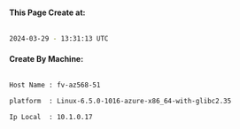 
   
#### This Page Create at:

```bash

2024-03-29 - 13:31:13 UTC

```

#### Create By Machine:

```bash

Host Name : fv-az568-51

platform  : Linux-6.5.0-1016-azure-x86_64-with-glibc2.35

Ip Local  : 10.1.0.17

```

